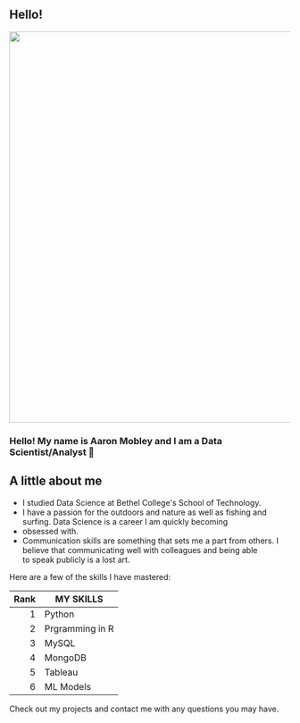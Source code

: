 ## Hello!
<div id="header" align="center">
  <img src="https://images.fineartamerica.com/images/artworkimages/mediumlarge/3/sunrise-over-the-salt-marsh-david-lloyd-glover.jpg" width="700"/>
</div>

### Hello! My name is Aaron Mobley and I am a Data Scientist/Analyst 👋

## A little about me

+ I studied Data Science at Bethel College's School of Technology. <br>
+ I have a passion for the outdoors and nature as well as fishing and surfing. Data Science is a career I am quickly becoming <br>
+ obsessed with. <br>
+ Communication skills are something that sets me a part from others. I believe that communicating well with colleagues and being able <br>
to speak publicly is a lost art.

Here are a few of the skills I have mastered:

| Rank | MY SKILLS |                         
|-----:|---------------|
|     1| Python               |
|     2| Prgramming in R              |
|     3| MySQL
|     4| MongoDB
|     5| Tableau 
|     6| ML Models

Check out my projects and contact me with any questions you may have.
